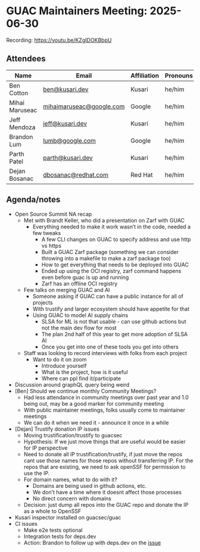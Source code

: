 # GUAC Maintainers Meeting: 2025-06-30

Recording: https://youtu.be/KZgIDOKBbpU

## Attendees

| Name | Email | Affiliation | Pronouns
| ---- | ----- | ----------- | --------
| Ben Cotton | ben@kusari.dev | Kusari | he/him
| Mihai Maruseac | mihaimaruseac@google.com | Google | he/him
| Jeff Mendoza | jeff@kusari.dev | Kusari | he/him
| Brandon Lum | lumb@google.com | Google | he/him
| Parth Patel | parth@kusari.dev | Kusari | he/him
| Dejan Bosanac | dbosanac@redhat.com | Red Hat | he/him

## Agenda/notes

* Open Source Summit NA recap
    * Met with Brandt Keller, who did a presentation on Zarf with GUAC
        * Everything needed to make it work wasn’t in the code, needed a few tweaks
            * A few CLI changes on GUAC to specify address and use http vs https
            * Built a GUAC Zarf package (something we can consider throwing into a makefile to make a zarf package too)
            * How to get everything that needs to be deployed into GUAC
            * Ended up using the OCI registry, zarf command happens even before guac is up and running
            * Zarf has an offline OCI registry
    * Few talks on merging GUAC and AI
        * Someone asking if GUAC can have a public instance for all of projects
        * With trustify and larger ecosystem should have appetite for that
        * Using GUAC to model AI supply chains
            * SLSA for ML is not that usable - can use github actions but not the main dev flow for most 
            * The plan 2nd half of this year to get more adoption of SLSA AI
            * Once you get into one of these tools you get into others
    * Staff was looking to record interviews with folks from each project
        * Want to do it on zoom
            * Introduce yourself
            * What is the project, how is it useful
            * Where can ppl find it/participate
* Discussion around graphQL query being weird
* [Ben] Should we continue monthly Community Meetings?
    * Had less attendance in community meetings over past year and 1.0 being out, may be a good marker for community meeting
    * With public maintainer meetings, folks usually come to maintainer meetings
    * We can do it when we need it - announce it once in a while
* [Dejan] Trustify donation IP issues
    * Moving trustification/trustify to guacsec
    * Hypothesis: If we just move things that are useful would be easier for IP perspective
    * Need to donate all IP trustification/trustify, if just move the repos cant use those names for those repos without transferring IP. For the repos that are existing, we need to ask openSSF for permission to use the IP.
    * For domain names, what to do with it?
        * Domains are being used in github actions, etc.
        * We don’t have a time where it doesnt affect those processes
        * No direct concern with domains
    * Decision: just dump all repos into the GUAC repo and donate the IP as a whole to OpenSSF
* Kusari inspector installed on guacsec/guac
* CI issues
    * Make e2e tests optional
    * Integration tests for deps.dev
    * Action: Brandon to follow up with deps.dev on the [issue](https://deps.dev/go/github.com%2FMakeNowJust%2FHeredoc)
